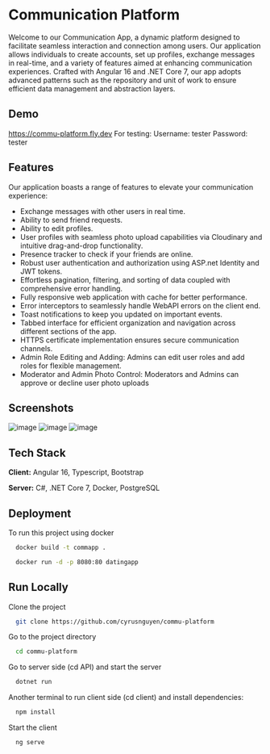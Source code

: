 
# Communication Platform 

Welcome to our Communication App, a dynamic platform designed to facilitate seamless interaction and connection among users. Our application allows individuals to create accounts, set up profiles, exchange messages in real-time, and a variety of features aimed at enhancing communication experiences. Crafted with Angular 16 and .NET Core 7, our app adopts advanced patterns such as the repository and unit of work to ensure efficient data management and abstraction layers.


## Demo

https://commu-platform.fly.dev
For testing:
Username: tester
Password: tester

## Features
Our application boasts a range of features to elevate your communication experience:

- Exchange messages with other users in real time.
- Ability to send friend requests.
- Ability to edit profiles.
- User profiles with seamless photo upload capabilities via Cloudinary and intuitive drag-and-drop functionality.
- Presence tracker to check if your friends are online.
- Robust user authentication and authorization using ASP.net Identity and JWT tokens.
- Effortless pagination, filtering, and sorting of data coupled with comprehensive error handling.
- Fully responsive web application with cache for better performance.
- Error interceptors to seamlessly handle WebAPI errors on the client end.
- Toast notifications to keep you updated on important events.
- Tabbed interface for efficient organization and navigation across different sections of the app.
- HTTPS certificate implementation ensures secure communication channels.
- Admin Role Editing and Adding: Admins can edit user roles and add roles for flexible management.
- Moderator and Admin Photo Control: Moderators and Admins can approve or decline user photo uploads



## Screenshots

![image](https://github.com/cyrusnguyen/commu-platform/assets/52537523/b5436c95-4cc9-4438-9268-fd7e57a2cd84)
![image](https://github.com/cyrusnguyen/commu-platform/assets/52537523/65bbbdd3-a60d-4ff2-9943-a9e55feaacfa)
![image](https://github.com/cyrusnguyen/commu-platform/assets/52537523/198d7bf9-66b0-418f-b1de-4eca7e4aad35)




## Tech Stack

**Client:** Angular 16, Typescript, Bootstrap

**Server:** C#, .NET Core 7, Docker, PostgreSQL


## Deployment

To run this project using docker

```bash
  docker build -t commapp .
```
```bash
  docker run -d -p 8080:80 datingapp
```

## Run Locally

Clone the project

```bash
  git clone https://github.com/cyrusnguyen/commu-platform
```

Go to the project directory

```bash
  cd commu-platform
```
Go to server side (cd API) and start the server
```bash
  dotnet run
```

Another terminal to run client side (cd client) and install dependencies:

```bash
  npm install
```

Start the client

```bash
  ng serve
```

